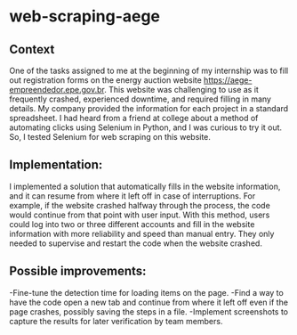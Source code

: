 # web-scraping-aege
## Context
  One of the tasks assigned to me at the beginning of my internship was to fill out registration forms on the energy auction website https://aege-empreendedor.epe.gov.br. This website was challenging to use as it frequently crashed, experienced downtime, and required filling in many details. My company provided the information for each project in a standard spreadsheet. I had heard from a friend at college about a method of automating clicks using Selenium in Python, and I was curious to try it out. So, I tested Selenium for web scraping on this website.

## Implementation:

  I implemented a solution that automatically fills in the website information, and it can resume from where it left off in case of interruptions. For example, if the website crashed halfway through the process, the code would continue from that point with user input. With this method, users could log into two or three different accounts and fill in the website information with more reliability and speed than manual entry. They only needed to supervise and restart the code when the website crashed.

## Possible improvements:
-Fine-tune the detection time for loading items on the page.
-Find a way to have the code open a new tab and continue from where it left off even if the page crashes, possibly saving the steps in a file.
-Implement screenshots to capture the results for later verification by team members.
